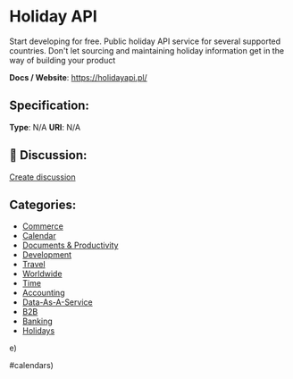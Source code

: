 # Holiday API


Start developing for free. Public holiday API service for several supported countries.  Don't let sourcing and maintaining holiday information get in the way of building your product

**Docs / Website**: https://holidayapi.pl/

## Specification:
**Type**:  N/A 
**URI**:  N/A 

## 💬 Discussion:
[Create discussion](https://github.com/apis-list/apis-list/discussions/new)

## Categories:
- [Commerce](https://github.com/apis-list/apis-list#commerce)
- [Calendar](https://github.com/apis-list/apis-list#calendar)
- [Documents & Productivity](https://github.com/apis-list/apis-list#documents-and-productivity)
- [Development](https://github.com/apis-list/apis-list#development)
- [Travel](https://github.com/apis-list/apis-list#travel)
- [Worldwide](https://github.com/apis-list/apis-list#worldwide)
- [Time](https://github.com/apis-list/apis-list#time)
- [Accounting](https://github.com/apis-list/apis-list#accounting)
- [Data-As-A-Service](https://github.com/apis-list/apis-list#data-as-a-service)
- [B2B](https://github.com/apis-list/apis-list#b2b)
- [Banking](https://github.com/apis-list/apis-list#banking)
- [Holidays](https://github.com/apis-list/apis-list#holidays)



e)



#calendars)



